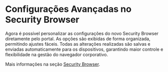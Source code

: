 # Configurações Avançadas no Security Browser

Agora é possível personalizar as configurações do novo Security Browser diretamente pelo portal. As opções são exibidas de forma organizada, permitindo ajustes fáceis. Todas as alterações realizadas são salvas e enviadas automaticamente para os dispositivos, garantindo maior controle e flexibilidade na gestão do navegador corporativo.

Mais informações na seção [Security Browser](../../portal/configuracoes/editar-politica/aplicativos/bloqueio-de-sites-security-browser.md).
